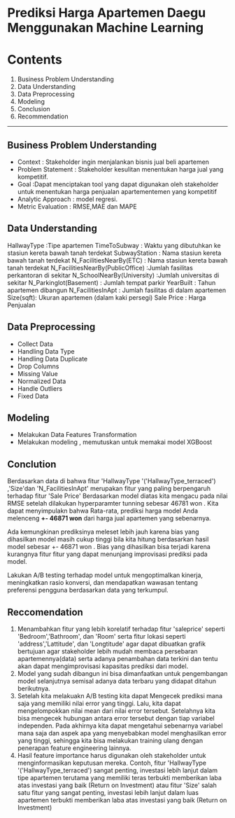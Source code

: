 # Prediksi Harga Apartemen Daegu Menggunakan Machine Learning
# Contents

1. Business Problem Understanding
2. Data Understanding
3. Data Preprocessing
4. Modeling
5. Conclusion
6. Recommendation

****
## Business Problem Understanding
* Context : Stakeholder ingin menjalankan bisnis jual beli apartemen
* Problem Statement : Stakeholder kesulitan menentukan harga jual yang kompetitif.
* Goal :Dapat menciptakan tool yang dapat digunakan oleh stakeholder untuk menentukan harga penjualan apartementemen yang kompetitif
* Analytic Approach : model regresi.
* Metric Evaluation : RMSE,MAE dan MAPE

## Data Understanding

HallwayType :Tipe apartemen
TimeToSubway : Waktu yang dibutuhkan ke stasiun kereta bawah tanah terdekat
SubwayStation  : Nama stasiun kereta bawah tanah terdekat
N_FacilitiesNearBy(ETC)	: Nama stasiun kereta bawah tanah terdekat
N_FacilitiesNearBy(PublicOffice) :Jumlah fasilitas perkantoran di sekitar
N_SchoolNearBy(University) :Jumlah universitas di sekitar
N_Parkinglot(Basement) : Jumlah tempat parkir
YearBuilt	: Tahun apartemen dibangun
N_FacilitiesInApt :	Jumlah fasilitas di dalam apartemen
Size(sqft): 	Ukuran apartemen (dalam kaki persegi)
Sale Price : Harga Penjualan

## Data Preprocessing
* Collect Data
* Handling Data Type
* Handling Data Duplicate
* Drop Columns
* Missing Value
* Normalized Data
* Handle Outliers
* Fixed Data

## Modeling
* Melakukan Data Features Transformation
* Melakukan modeling , memutuskan untuk memakai model XGBoost

## Conclution
Berdasarkan data di bahwa fitur  'HallwayType	'('HallwayType_terraced') ,'Size'dan 'N_FacilitiesInApt' merupakan fitur yang paling berpengaruh terhadap fitur 'Sale Price'
Berdasarkan model diatas kita mengacu pada nilai RMSE setelah dilakukan hyperparamter tunning sebesar 46781 won . Kita dapat menyimpulakn bahwa Rata-rata, prediksi harga model Anda melenceng **+- 46871 won** dari harga jual apartemen yang sebenarnya.

Ada kemungkinan prediksinya meleset lebih jauh karena bias yang dihasilkan model masih cukup tinggi bila kita hitung berdasarkan hasil model sebesar +- 46871 won . Bias yang dihasilkan bisa terjadi karena kurangnya fitur fitur yang dapat menunjang improvisasi prediksi pada model.

Lakukan A/B testing terhadap model untuk mengoptimalkan kinerja, meningkatkan rasio konversi, dan mendapatkan wawasan tentang preferensi pengguna berdasarkan data yang terkumpul.

## Reccomendation

1. Menambahkan fitur yang lebih korelatif terhadap fitur 'saleprice' seperti 'Bedroom','Bathroom', dan 'Room' serta fitur lokasi seperti 'address','Lattitude', dan 'Longtitude' agar dapat dibuatkan grafik bertujuan agar stakeholder lebih mudah membaca persebaran apartemennya(data) serta adanya penambahan data terkini dan tentu akan dapat mengimprovisasi kapasitas prediksi dari model.
2. Model yang sudah dibangun ini bisa dimanfaatkan untuk pengembangan model selanjutnya semisal adanya data terbaru yang didapat ditahun berikutnya.
3. Setelah kita melakuakn A/B testing kita dapat Mengecek prediksi mana saja yang memiliki nilai error yang tinggi. Lalu, kita dapat mengelompokkan nilai mean dari nilai error tersebut. Setelahnya kita bisa mengecek hubungan antara error tersebut dengan tiap variabel independen. Pada akhirnya kita dapat mengetahui sebenarnya variabel mana saja dan aspek apa yang menyebabkan model menghasilkan error yang tinggi, sehingga kita bisa melakukan training ulang dengan penerapan feature engineering lainnya.
4. Hasil feature importance harus digunakan oleh stakeholder untuk menginformasikan keputusan mereka. Contoh, fitur  'HallwayType	'('HallwayType_terraced') sangat penting, investasi lebih lanjut dalam tipe apartemen terutama yang memiliki teras terbukti memberikan laba atas investasi yang baik (Return on Investment) atau fitur 'Size' salah satu fitur yang sangat penting, investasi lebih lanjut dalam luas apartemen terbukti memberikan laba atas investasi yang baik (Return on Investment)

